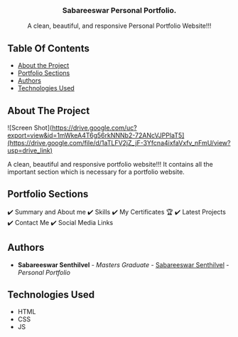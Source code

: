 
<br/>
<p align="center">
  <!-- <a href="https://github.com/ShaanCoding/ReadME-Generator">
    <img src="images/logo.png" alt="Logo" width="80" height="80">
  </a> -->

  <h3 align="center">Sabareeswar Personal Portfolio.</h3>

  <p align="center">
    A clean, beautiful, and responsive Personal Portfolio Website!!!
  </p>
</p>



## Table Of Contents

* [About the Project](#about-the-project)
* [Portfolio Sections](#portfolio-sections)
* [Authors](#authors)
* [Technologies Used](#technologies-used)

## About The Project

![Screen Shot](https://drive.google.com/uc?export=view&id=1mWkeA4T6g56rkNNNb2-72ANcVJPPlaT5](https://drive.google.com/file/d/1aTLFV2jZ_jF-3Yfcna4ixfaVxfv_nFmU/view?usp=drive_link)

A clean, beautiful and responsive portfolio website!!!
It contains all the important section which is necessary for a portfolio website.

## Portfolio Sections

✔️ Summary and About me
✔️ Skills
✔️ My Certificates 🏆
✔️ Latest Projects
✔️ Contact Me
✔️ Social Media Links




## Authors

* **Sabareeswar Senthilvel** - *Masters Graduate* - [Sabareeswar Senthilvel](https://github.com/Sabari202) - *Personal Portfolio*

## Technologies Used

* HTML
* CSS
* JS
